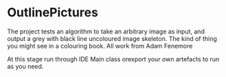 # OutlinePictures
The project tests an algorithm to take an arbitrary image as input, and output a grey with black line uncoloured image skeleton. The kind of thing you might see in a colouring book. All work from Adam Fenemore

At this stage run through IDE Main class orexport your own artefacts to run as you need.

